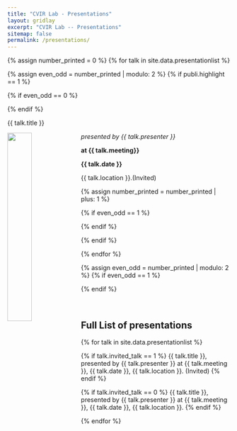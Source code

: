 ```yaml
---
title: "CVIR Lab - Presentations"
layout: gridlay
excerpt: "CVIR Lab -- Presentations"
sitemap: false
permalink: /presentations/
---
```


{% assign number_printed = 0 %}
{% for talk in site.data.presentationlist %}

{% assign even_odd = number_printed | modulo: 2 %}
{% if publi.highlight == 1 %}


{% if even_odd == 0 %}
<div class="row">
{% endif %}


<div class="col-sm-6 clearfix">
 <div class="well">
  <p>{{ talk.title }}</p>
  <img src="{{ site.url }}{{ site.baseurl }}/images/prepic/{{ talk.image }}" class="img-responsive" width="33%" style="float: left" />
  <p><em>presented by {{ talk.presenter }}</em></p>
  <p><strong>at {{ talk.meeting}}</strong></p>
  <p class="text-danger"><strong> {{ talk.date }}</strong></p>
  <p> {{ talk.location }}.(Invited) </p>
 </div>
</div>

{% assign number_printed = number_printed | plus: 1 %}

{% if even_odd == 1 %}
</div>
{% endif %}

{% endif %}

{% endfor %}

{% assign even_odd = number_printed | modulo: 2 %}
{% if even_odd == 1 %}
</div>
{% endif %}

<p> &nbsp; </p>

## Full List of presentations

{% for talk in site.data.presentationlist %}

{% if talk.invited_talk == 1 %} 
    {{ talk.title }}, presented by {{ talk.presenter }} at {{ talk.meeting }}, {{ talk.date }}, {{ talk.location }}. (Invited) 
{% endif %}

{% if talk.invited_talk == 0 %}
    {{ talk.title }}, presented by {{ talk.presenter }} at {{ talk.meeting }}, {{ talk.date }}, {{ talk.location }}. 
{% endif %}

{% endfor %}